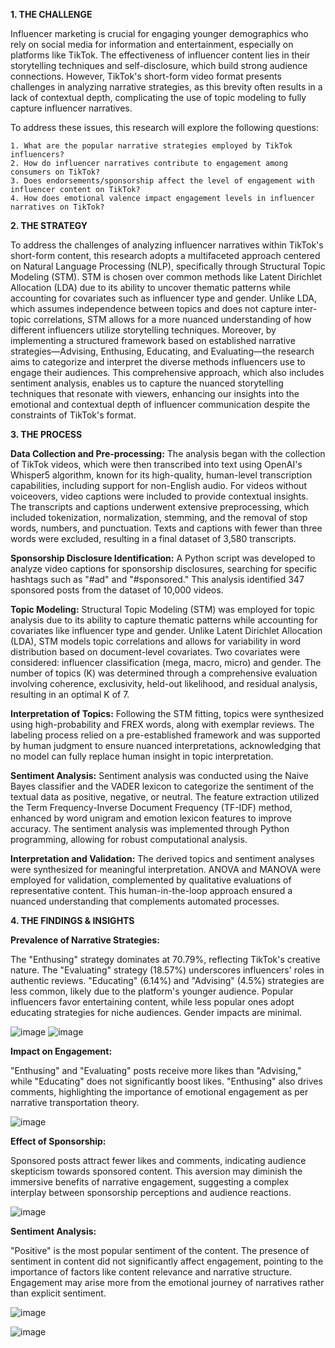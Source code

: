 **1. THE CHALLENGE**

Influencer marketing is crucial for engaging younger demographics who rely on social media for information and entertainment, especially on platforms like TikTok. The effectiveness of influencer content lies in their storytelling techniques and self-disclosure, which build strong audience connections. However, TikTok's short-form video format presents challenges in analyzing narrative strategies, as this brevity often results in a lack of contextual depth, complicating the use of topic modeling to fully capture influencer narratives.

To address these issues, this research will explore the following questions:

    1. What are the popular narrative strategies employed by TikTok influencers?
    2. How do influencer narratives contribute to engagement among consumers on TikTok?
    3. Does endorsements/sponsorship affect the level of engagement with influencer content on TikTok?
    4. How does emotional valence impact engagement levels in influencer narratives on TikTok?



**2. THE STRATEGY**

To address the challenges of analyzing influencer narratives within TikTok's short-form content, this research adopts a multifaceted approach centered on Natural Language Processing (NLP), specifically through Structural Topic Modeling (STM). STM is chosen over common methods like Latent Dirichlet Allocation (LDA) due to its ability to uncover thematic patterns while accounting for covariates such as influencer type and gender. Unlike LDA, which assumes independence between topics and does not capture inter-topic correlations, STM allows for a more nuanced understanding of how different influencers utilize storytelling techniques. Moreover, by implementing a structured framework based on established narrative strategies—Advising, Enthusing, Educating, and Evaluating—the research aims to categorize and interpret the diverse methods influencers use to engage their audiences. This comprehensive approach, which also includes sentiment analysis, enables us to capture the nuanced storytelling techniques that resonate with viewers, enhancing our insights into the emotional and contextual depth of influencer communication despite the constraints of TikTok's format.



**3. THE PROCESS**

  ****Data Collection and Pre-processing:**** The analysis began with the collection of TikTok videos, which were then transcribed into text using OpenAI's Whisper5 algorithm, known for its high-quality, human-level transcription capabilities, including support for non-English audio. For videos without voiceovers, video captions were included to provide contextual insights. The transcripts and captions underwent extensive preprocessing, which included tokenization, normalization, stemming, and the removal of stop words, numbers, and punctuation. Texts and captions with fewer than three words were excluded, resulting in a final dataset of 3,580 transcripts.
  
  **Sponsorship Disclosure Identification:** A Python script was developed to analyze video captions for sponsorship disclosures, searching for specific hashtags such as "#ad" and "#sponsored." This analysis identified 347 sponsored posts from the dataset of 10,000 videos.
  
  **Topic Modeling:** Structural Topic Modeling (STM) was employed for topic analysis due to its ability to capture thematic patterns while accounting for covariates like influencer type and gender. Unlike Latent Dirichlet Allocation (LDA), STM models topic correlations and allows for variability in word distribution based on document-level covariates. Two covariates were considered: influencer classification (mega, macro, micro) and gender. The number of topics (K) was determined through a comprehensive evaluation involving coherence, exclusivity, held-out likelihood, and residual analysis, resulting in an optimal K of 7.
  
  **Interpretation of Topics:** Following the STM fitting, topics were synthesized using high-probability and FREX words, along with exemplar reviews. The labeling process relied on a pre-established framework and was supported by human judgment to ensure nuanced interpretations, acknowledging that no model can fully replace human insight in topic interpretation.
  
  **Sentiment Analysis:** Sentiment analysis was conducted using the Naive Bayes classifier and the VADER lexicon to categorize the sentiment of the textual data as positive, negative, or neutral. The feature extraction utilized the Term Frequency-Inverse Document Frequency (TF-IDF) method, enhanced by word unigram and emotion lexicon features to improve accuracy. The sentiment analysis was implemented through Python programming, allowing for robust computational analysis.
  
  **Interpretation and Validation:** The derived topics and sentiment analyses were synthesized for meaningful interpretation. ANOVA and MANOVA were employed for validation, complemented by qualitative evaluations of representative content. This human-in-the-loop approach ensured a nuanced understanding that complements automated processes.


**4. THE FINDINGS & INSIGHTS**


**Prevalence of Narrative Strategies:**

The "Enthusing" strategy dominates at 70.79%, reflecting TikTok's creative nature. The "Evaluating" strategy (18.57%) underscores influencers' roles in authentic reviews. "Educating" (6.14%) and "Advising" (4.5%) strategies are less common, likely due to the platform's younger audience. Popular influencers favor entertaining content, while less popular ones adopt educating strategies for niche audiences. Gender impacts are minimal.

![image](https://github.com/user-attachments/assets/b012ce5b-0304-4fb6-ab3f-785ff0dbe39d)
![image](https://github.com/user-attachments/assets/753afc0e-bdb4-4af8-953a-e624a119521d)


**Impact on Engagement:**

"Enthusing" and "Evaluating" posts receive more likes than "Advising," while "Educating" does not significantly boost likes. "Enthusing" also drives comments, highlighting the importance of emotional engagement as per narrative transportation theory.


![image](https://github.com/user-attachments/assets/3c2f8e0d-c2bc-488b-89da-aa1bf55220cf)


**Effect of Sponsorship:**

Sponsored posts attract fewer likes and comments, indicating audience skepticism towards sponsored content. This aversion may diminish the immersive benefits of narrative engagement, suggesting a complex interplay between sponsorship perceptions and audience reactions.

![image](https://github.com/user-attachments/assets/9cb8b39c-efc1-4ee3-9706-bcac36041508)


**Sentiment Analysis:**

"Positive" is the most popular sentiment of the content. The presence of sentiment in content did not significantly affect engagement, pointing to the importance of factors like content relevance and narrative structure. Engagement may arise more from the emotional journey of narratives rather than explicit sentiment.

![image](https://github.com/user-attachments/assets/812aafe0-85f4-4b42-a8ac-58231f6804c1)

![image](https://github.com/user-attachments/assets/80f85f81-ab4b-404b-abb3-35d9f4058369)



